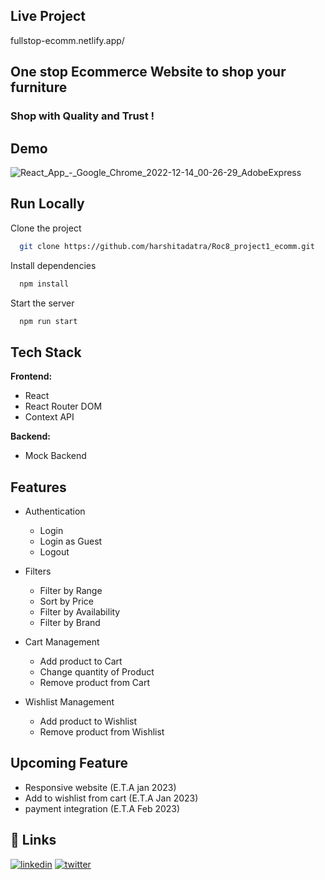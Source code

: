 
  ## Live Project
  
fullstop-ecomm.netlify.app/
## One stop Ecommerce Website to shop your furniture
### Shop with Quality and Trust !
  
## Demo


![React_App_-_Google_Chrome_2022-12-14_00-26-29_AdobeExpress](https://user-images.githubusercontent.com/57798468/208119175-093d6aa2-50e3-4ed1-b0a4-546add8a31de.gif)


## Run Locally

Clone the project

```bash
  git clone https://github.com/harshitadatra/Roc8_project1_ecomm.git
```



Install dependencies

```bash
  npm install
```

Start the server

```bash
  npm run start
```


## Tech Stack

**Frontend:** 

- React
- React Router DOM
- Context API


**Backend:** 
- Mock Backend


## Features

- Authentication
    - Login
    - Login as Guest
    - Logout
- Filters 
    - Filter by Range
    - Sort by Price
    - Filter by Availability
    - Filter by Brand
    
- Cart Management 
    - Add product to Cart
    - Change quantity of Product
    - Remove product from Cart
- Wishlist Management
    - Add product to Wishlist
    - Remove product from Wishlist

## Upcoming Feature

- Responsive website (E.T.A jan 2023)
- Add to wishlist from cart (E.T.A Jan 2023)
- payment integration (E.T.A Feb 2023)
  


## 🔗 Links
[![linkedin](https://img.shields.io/badge/linkedin-0A66C2?style=for-the-badge&logo=linkedin&logoColor=white)](https://www.linkedin.com/in/harshit-adatra-777818179/)
[![twitter](https://img.shields.io/badge/twitter-1DA1F2?style=for-the-badge&logo=twitter&logoColor=white)](https://twitter.com/Harshit_Adatra)

